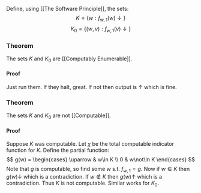 Define, using [[The Software Principle]], the sets:
$$
K=\{ w: f_{w,1}(w)\downarrow \}
$$
$$
K_{0}=\{ (w,v):f_{w,1}(v)\downarrow \}
$$
### Theorem
The sets $K$ and $K_{0}$ are [[Computably Enumerable]].
#### Proof
Just run them. If they halt, great. If not then output is $\uparrow$ which is fine.
### Theorem
The sets $K$ and $K_{0}$ are not [[Computable]].
#### Proof
Suppose $K$ was computable. 
Let $\chi$ be the total computable indicator function for $K$.
Define the partial function:
$$
g(w) = \begin{cases}
\uparrow  & w\in K \\
0  & w\not\in K
\end{cases}
$$
Note that $g$ is computable, so find some $w$ s.t. $f_{w,1}=g$.
Now if $w\in K$ then $g(w)\downarrow$ which is a contradiction.
If $w\not\in K$ then $g(w)\uparrow$ which is a contradiction.
Thus $K$ is not computable. 
Similar works for $K_{0}$.
